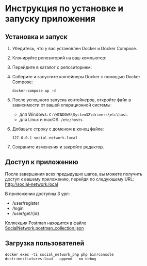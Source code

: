 # Инструкция по установке и запуску приложения

## Установка и запуск

1. Убедитесь, что у вас установлен Docker и Docker Compose.
2. Клонируйте репозиторий на ваш компьютер:
3. Перейдите в каталог с репозиторием:
4. Соберите и запустите контейнеры Docker с помощью Docker Compose:

    ```shell
    docker-compose up -d
    ```

5. После успешного запуска контейнеров, откройте файл в зависимости от вашей операционной системы:

   - для Windows: `C:\WINDOWS\System32\drivers\etc\host`.
   - для Linux и macOS: `/etc/hosts`.

6. Добавьте строку с доменом в конец файла:

    ```
    127.0.0.1 social-network.local
    ```

7. Сохраните изменения и закройте редактор.

## Доступ к приложению

После завершения всех предыдущих шагов, вы можете получить доступ к вашему приложению,
перейдя по следующему URL: http://social-network.local

В приложении доступны 3 урл:
   - /user/register
   - /login
   - /user/get/{id}

Коллекция Postman находится в файле [SocialNetwork.postman_collection.json](SocialNetwork.postman_collection.json)

## Загрузка пользователей

   ```shell
   docker exec -ti social_network_php php bin/console doctrine:fixtures:load --append --no-debug
   ```
